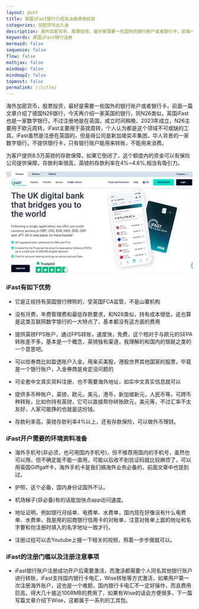 ```yaml
---
layout: post
title: 英国iFast银行介绍及注册使用经验
categories: 加密货币出入金
description: 海外加密货币，股票投资，最好是需要一些国外的银行账户或者银行卡，前面一篇文章介绍了德国N26银行，今天再介绍一家英国的银行，同N26类似，英国iFast也是一家数字银行，不过注册地是在英国，成立时间稍晚，iFast主要用于英镑周转，个人认为都是这个领域不可或缺的工具。不提供银行卡，只有银行账户用来转账，不能用来消费。
keywords: 英国iFast银行注册
mermaid: false
sequence: false
flow: false
mathjax: false
mindmap: false
mindmap2: false
topmost: false
permalink: /:title/
---
```


海外加密货币，股票投资，最好是需要一些国外的银行账户或者银行卡，前面一篇文章介绍了德国N26银行，今天再介绍一家英国的银行，同N26类似，英国iFast也是一家数字银行，不过注册地是在英国，成立时间稍晚，2023年成立，N26主要用于欧元周转，iFast主要用于英镑周转，个人认为都是这个领域不可或缺的工具。iFast虽然是注册在英国的，但是母公司是新加坡奕丰集团，华人背景的一家数字银行。不提供银行卡，只有银行账户能用来转账，不能用来消费。

为客户提供8.5万英镑的存款保障，如果它倒闭了，这个额度内的资金可以有保险公司提供保障，存款利率很高，英镑的存款利率在4%~4.6%,相当有吸引力。

![ifast](/images/posts/ifast/ifast.png)

### iFast有如下优势

- 它是正规持有英国银行牌照的，受英国FCA监管，不是山寨机构

- 没有月费，年费管理费和最低存款要求，和N26类似，持有成本很低，这也算是这类互联网数字银行的一大特点了，基本都没有这方面的费用

- 提供英镑FPS账户，通过FPS转账，速度快，免费，这个相对于与欧元的SEPA转账差不多，基本是一个概念，英镑独有渠道，我理解的和国内的银联之类的一个意思吧。

- 可以给券商比如盈透账户入金，用来买美股，港股世界其他国家的股票，毕竟是一个银行账户，入金券商是肯定没问题的

- 可全套中文真实资料注册，也不需要海外地址，如实中文真实信息就可以

- 提供多币种账户，英镑，欧元，美元，港币，新加坡新元，人民币等，可跨币种转账，比如你持有英镑，它可以直接帮你转账欧元，美元等，不过汇率不太友好，人家可能挣的也就是这份钱。

- 存款利率高，英镑存款利率4%以上，还有存款保险，可以做外币理财。

### iFast开户需要的环境资料准备

- 海外手机号(非必须，也可用国内手机号)，但不推荐用国内的手机号，虽然也可以用，但不确定能不能一直用，可能以后收不到验证码就比较麻烦了，可以用英国Giffgaff卡，海外手机卡是我们搞海外业务必备的，前面文章中也提到过。

- 护照，这个必备，国内身份证国外不认。

- 机场梯子(非必备)有的话能加快点app访问速度。

- 地址证明，例如银行月结单、电费单、水费单，国内现在好像没有什么电费单、水费单，我是用的招商银行信用卡的对账单，注意对账单上面的地址和名字要和你注册时填入的名字地址一致才行。

- 注册过程可以去Youtube上搜一下相关的视频，照着一步步做就可以。

### iFast的注册门槛以及注册注意事项

- iFast银行账户注册成功开户后需要激活，而激活都需要个人同名其他银行账户进行转账，iFast支持国内银行卡电汇，Wise转账等方式激活，如果用户第一次注册海外账户，这也是一个难题，国内银行卡电汇不一定好操作，而且费用巨高，得大几十接近100RMB的费用了，如果有Wise的话会方便很多，下一篇写篇文章介绍下Wise，这都属于一系列的工具包。











  






